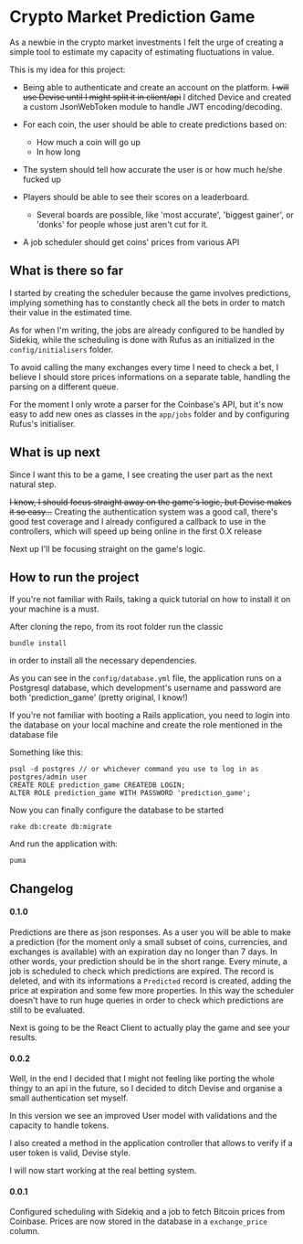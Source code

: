 # Crypto Market Prediction Game

As a newbie in the crypto market investments I felt the urge of creating a simple tool to estimate my capacity of estimating fluctuations in value.

This is my idea for this project:

* Being able to authenticate and create an account on the platform. ~~I will use Devise until I might split it in client/api~~ I ditched Device and created a custom JsonWebToken module to handle JWT encoding/decoding.

* For each coin, the user should be able to create predictions based on: 
    * How much a coin will go up
    * In how long

* The system should tell how accurate the user is or how much he/she fucked up

* Players should be able to see their scores on a leaderboard.
    * Several boards are possible, like 'most accurate', 'biggest gainer', or 'donks' for people whose just aren't cut for it.

* A job scheduler should get coins' prices from various API

## What is there so far

I started by creating the scheduler because the game involves predictions, implying something has to constantly check all the bets in order to match their value in the estimated time. 

As for when I'm writing, the jobs are already configured to be handled by Sidekiq, while the scheduling is done with Rufus as an initialized in the `config/initialisers` folder.

To avoid calling the many exchanges every time I need to check a bet, I believe I should store prices informations on a separate table, handling the parsing on a different queue.

For the moment I only wrote a parser for the Coinbase's API, but it's now easy to add new ones as classes in the `app/jobs` folder and by configuring Rufus's initialiser.

## What is up next

Since I want this to be a game, I see creating the user part as the next natural step.

~~I know, I should focus straight away on the game's logic, but Devise makes it so easy...~~
Creating the authentication system was a good call, there's good test coverage and I already configured a callback to use in the controllers, which will speed up being online in the first 0.X release


Next up I'll be focusing straight on the game's logic.

## How to run the project

If you're not familiar with Rails, taking a quick tutorial on how to install it on your machine is a must.

After cloning the repo, from its root folder run the classic

`bundle install`

in order to install all the necessary dependencies.

As you can see in the `config/database.yml` file, the application runs on a Postgresql database, which development's username and password are both 'prediction_game' (pretty original, I know!)

If you're not familiar with booting a Rails application, you need to login into the database on your local machine and create the role mentioned in the database file

Something like this:

```
psql -d postgres // or whichever command you use to log in as postgres/admin user
CREATE ROLE prediction_game CREATEDB LOGIN;
ALTER ROLE prediction_game WITH PASSWORD 'prediction_game';
```

Now you can finally configure the database to be started

`rake db:create db:migrate`

And run the application with:

`puma`

## Changelog
#### 0.1.0
Predictions are there as json responses. As a user you will be able to make a prediction (for the moment only a small subset of coins, currencies, and exchanges is available) with an expiration day no longer than 7 days. In other words, your prediction should be in the short range.
Every minute, a job is scheduled to check which predictions are expired. The record is deleted, and with its informations a `Predicted` record is created, adding the price at expiration and some few more properties.
In this way the scheduler doesn't have to run huge queries in order to check which predictions are still to be evaluated.

Next is going to be the React Client to actually play the game and see your results.
 
#### 0.0.2
Well, in the end I decided that I might not feeling like porting the whole thingy to an api in the future, so I decided to ditch Devise and organise a small authentication set myself.

In this version we see an improved User model with validations and the capacity to handle tokens.

I also created a method in the application controller that allows to verify if a user token is valid, Devise style.

I will now start working at the real betting system.

#### 0.0.1
Configured scheduling with Sidekiq and a job to fetch Bitcoin prices from Coinbase.
Prices are now stored in the database in a `exchange_price` column.
  